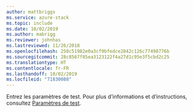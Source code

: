 ```yaml
---
author: mattbriggs
ms.service: azure-stack
ms.topic: include
ms.date: 10/02/2019
ms.author: mabrigg
ms.reviewer: johnhas
ms.lastreviewed: 11/26/2018
ms.openlocfilehash: 250c51982e0a3cf9bfedce2842c126c77498776b
ms.sourcegitcommit: 28c8567f85ea3123122f4a27d1c95e3f5cbd2c25
ms.translationtype: HT
ms.contentlocale: fr-FR
ms.lasthandoff: 10/02/2019
ms.locfileid: "71830088"
---
```

Entrez les paramètres de test. Pour plus d’informations et d’instructions, consultez [Paramètres de test](../azure-stack-vaas-parameters.md#test-parameters).